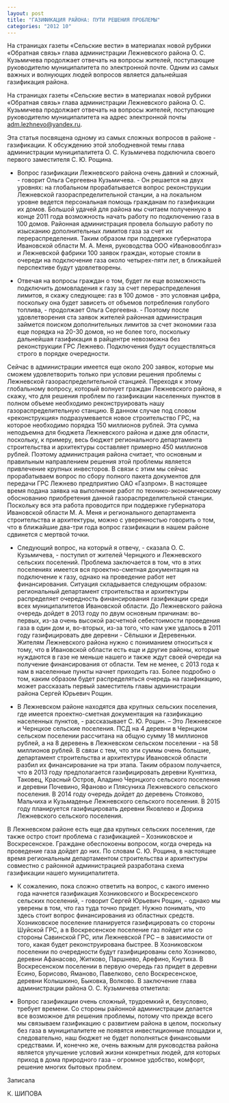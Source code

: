 ```yaml
---
layout: post
title: "ГАЗИФИКАЦИЯ РАЙОНА: ПУТИ РЕШЕНИЯ ПРОБЛЕМЫ"
categories: "2012 10"
---
```


На страницах газеты «Сельские вести» в материалах новой рубрики «Обратная связь» глава администрации Лежневского района О. С. Кузьмичева продолжает отвечать на вопросы жителей, поступающие руководителю муниципалитета по электронной почте. Одним из самых важных и волнующих людей вопросов является дальнейшая газификация района.

На страницах газеты «Сельские вести» в материалах новой  рубрики «Обратная связь» глава администрации  Лежневского района О. С. Кузьмичева продолжает  отвечать на вопросы жителей, поступающие руководителю муниципалитета на адрес  электронной почты adm.lezhnevo@yandex.ru.

Эта  статья посвящена одному из самых сложных вопросов  в районе - газификации. К обсуждению этой злободневной темы глава  администрации муниципалитета О. С. Кузьмичева подключила своего первого заместителя С. Ю. Рощина.

-  Вопрос газификации Лежневского района очень давний и сложный, - говорит Ольга  Сергеевна Кузьмичева. - Он решается на двух уровнях: на глобальном прорабатывается вопрос реконструкции Лежневской газораспределительной станции, а на локальном  уровне ведется персональная помощь гражданам по газификации их домов. Большой удачей для района мы считаем полученную  в конце 2011 года возможность начать работу по подключению газа в 100 домов. Районная  администрация провела большую работу по  изысканию дополнительных лимитов газа за счет их перераспределения.  Таким образом при поддержке губернатора Ивановской области М. А. Меня, руководства  ООО «Ивановооблгаз» и Лежневской фабрики 100  заявок граждан, которые стояли в  очереди на подключение газа около четырех-пяти лет, в ближайшей перспективе  будут удовлетворены.

- Отвечая на вопросы граждан о том, будет ли еще  возможность подключить домовладения к газу за счет  перераспределения лимитов, я скажу следующее: газ в 100 домов - это условная  цифра, поскольку она будет зависеть от  объемов потребления голубого топлива, - продолжает Ольга Сергеевна. - Поэтому  после удовлетворения ста заявок жителей районная администрация займется поиском  дополнительных лимитов за счет экономии газа еще порядка на 20-30 домов, но не  более того, поскольку дальнейшая газификация в райцентре невозможна без  реконструкции ГРС Лежнево. Подключения будут осуществляться строго в порядке  очередности.

Сейчас  в администрации имеется еще около 200 заявок, которые мы сможем удовлетворить  только при условии решения проблемы с Лежневской газораспределительной станцией.  Переходя к этому глобальному вопросу, который волнует граждан Лежневского  района, я скажу, что для решения проблем по газификации населенных пунктов в  полном объеме необходимо реконструировать нашу газораспределительную станцию. В  данном случае под словом «реконструкция» подразумевается новое строительство  ГРС, на которое необходимо порядка 150 миллионов рублей. Эта сумма неподъемна  для бюджета Лежневского района и даже для области, поскольку, к примеру, весь  бюджет регионального департамента строительства и архитектуры составляет  примерно 450 миллионов рублей. Поэтому администрация района считает, что  основным и правильным направлением решения этой проблемы является привлечение  крупных инвесторов. В связи с этим мы сейчас прорабатываем вопрос по сбору полного  пакета документов для передачи ГРС Лежнево предприятию ОАО «Газпром». В  настоящее время подана заявка на выполнение работ по технико-экономическому  обоснованию приобретения данной газораспределительной станции. Поскольку вся  эта работа проводится при поддержке губернатора Ивановской области М. А. Меня и  регионального департамента строительства и архитектуры, можно с уверенностью  говорить о том, что в ближайшие два-три года вопрос газификации в нашем районе  сдвинется с мертвой точки.

-  Следующий вопрос, на который я отвечу, - сказала О. С. Кузьмичева, - поступил  от жителей Чернцкого и Лежневского сельских поселений. Проблема заключается в  том, что в этих поселениях имеется вся проектно-сметная документация на  подключение к газу, однако на проведение работ нет финансирования. Ситуация  складывается следующим образом: региональный департамент строительства и  архитектуры распределяет очередность финансирования газификации среди всех  муниципалитетов Ивановской области. До Лежневского района очередь дойдет в 2013  году по двум основным причинам: во-первых, из-за очень высокой расчетной себестоимости  проведения газа в один дом и, во-вторых, из-за того, что нам уже удалось в 2011  году газифицировать две деревни - Сёлышки и Деревеньки. Жителям Лежневского  района нужно с пониманием относиться к тому, что в Ивановской области есть еще  и другие районы, которые нуждаются в газе не меньше нашего и также ждут своей  очереди на получение финансирования от области. Тем не менее, с 2013 года к нам  в населенные пункты начнет приходить газ. Более подробно о том, каким образом  будет распределяться очередь на газификацию, может рассказать первый  заместитель главы администрации района Сергей Юрьевич Рощин.

-  В Лежневском районе находятся два крупных сельских поселения, где имеется проектно-сметная  документация на газификацию населенных пунктов, - рассказывает С. Ю. Рощин. – Это  Лежневское и Чернцкое сельские поселения. ПСД на 4 деревни в Чернцком сельском  поселении рассчитана на общую сумму 18 миллионов рублей, а на 8 деревень в Лежневском  сельском поселении - на 58 миллионов рублей. В связи с тем, что эти суммы очень  большие, департамент строительства и архитектуры Ивановской области разбил их  финансирование на три этапа. Таким образом получается, что в 2013 году  предполагается газифицировать деревни Кунятиха, Таковец, Красный Остров,  Аладино Чернцкого сельского поселения и деревни Почевино, Яфаново и Плясуниха  Лежневского сельского поселения. В 2014 году очередь дойдет до деревень  Стояково, Мальчиха и Кузьмаденье Лежневского сельского поселения. В 2015 году  планируется газифицировать деревни Яковлево и Дориха Лежневского сельского  поселения.

В  Лежневском районе есть еще два крупных сельских поселения, где также остро  стоит проблема с газификацией – Хозниковское и Воскресенское. Граждане  обеспокоены вопросом, когда очередь на проведение газа дойдет до них. По словам  С. Ю. Рощина, в настоящее время региональным департаментом строительства и  архитектуры совместно с районной администрацией разработана схема газификации  нашего муниципалитета.

-  К сожалению, пока сложно ответить на вопрос, с какого именно года начнется  газификация Хозниковского и Воскресенского сельских поселений, - говорит Сергей  Юрьевич Рощин, - однако мы уверены в том, что газ туда точно придет. Нужно  понимать, что здесь стоит вопрос финансирования из областных средств.  Хозниковское поселение планируется газифицировать со стороны Шуйской ГРС, а в  Воскресенское поселение газ пойдет или со стороны Савинской ГРС, или Лежневской  ГРС – в зависимости от того, какая будет реконструирована быстрее. В  Хозниковском поселении по очередности будут газифицированы село Хозниково,  деревни Афанасово, Житково, Паршнево, Арефино, Кнутиха. В Воскресенском  поселении в первую очередь газ придет в деревни Есино, Борисово, Яманово,  Павелково, село Воскресенское, деревни Колышкино, Быковка, Волково. В  заключение глава администрации района О. С. Кузьмичева отметила:

-  Вопрос газификации очень сложный, трудоемкий и, безусловно, требует времени. Со  стороны районной администрации делается все возможное для решения проблемы,  потому что прежде всего мы связываем газификацию с развитием района в целом,  поскольку без газа в муниципалитете не появятся инвестиционные площадки и,  следовательно, наш бюджет не будет пополняться финансовыми средствами. И,  конечно же, очень важным для руководства района является улучшение условий  жизни конкретных людей, для которых приход в дома природного газа – огромное  удобство, комфорт, решение многих бытовых проблем.



Записала

К.  ШИПОВА


